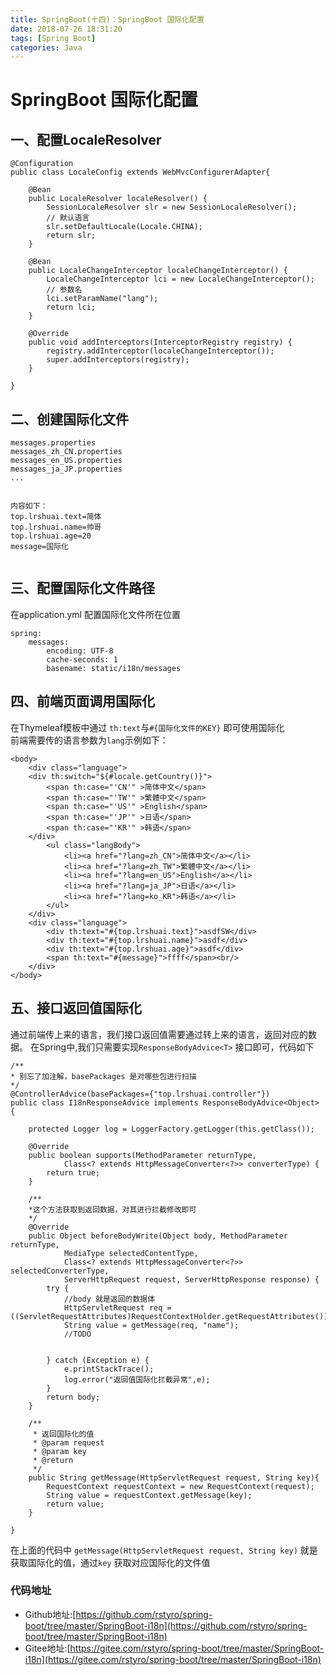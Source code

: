 ```yaml
---
title: SpringBoot(十四)：SpringBoot 国际化配置
date: 2018-07-26 18:31:20
tags: [Spring Boot]
categories: Java
---
```

# SpringBoot 国际化配置

## 一、配置LocaleResolver
```
@Configuration
public class LocaleConfig extends WebMvcConfigurerAdapter{

	@Bean
    public LocaleResolver localeResolver() {
        SessionLocaleResolver slr = new SessionLocaleResolver();
        // 默认语言
        slr.setDefaultLocale(Locale.CHINA);
        return slr;
    }
 
    @Bean
    public LocaleChangeInterceptor localeChangeInterceptor() {
        LocaleChangeInterceptor lci = new LocaleChangeInterceptor();
        // 参数名
        lci.setParamName("lang");
        return lci;
    }
 
    @Override
    public void addInterceptors(InterceptorRegistry registry) {
        registry.addInterceptor(localeChangeInterceptor());
        super.addInterceptors(registry);
    }

}
```

## 二、创建国际化文件
```
messages.properties
messages_zh_CN.properties
messages_en_US.properties
messages_ja_JP.properties
...


内容如下：
top.lrshuai.text=简体
top.lrshuai.name=帅哥
top.lrshuai.age=20
message=国际化


```

## 三、配置国际化文件路径
在application.yml 配置国际化文件所在位置
```
spring:
    messages:
        encoding: UTF-8  
        cache-seconds: 1  
        basename: static/i18n/messages
```

## 四、前端页面调用国际化
在Thymeleaf模板中通过 `th:text`与`#{国际化文件的KEY}` 即可使用国际化   
前端需要传的语言参数为`lang`示例如下：
```
<body>
	<div class="language">
	<div th:switch="${#locale.getCountry()}">
		<span th:case="'CN'" >简体中文</span>
		<span th:case="'TW'" >繁體中文</span>
		<span th:case="'US'" >English</span>
		<span th:case="'JP'" >日语</span>
		<span th:case="'KR'" >韩语</span>
	</div>
        <ul class="langBody">
            <li><a href="?lang=zh_CN">简体中文</a></li>
            <li><a href="?lang=zh_TW">繁體中文</a></li>
            <li><a href="?lang=en_US">English</a></li>
            <li><a href="?lang=ja_JP">日语</a></li>
            <li><a href="?lang=ko_KR">韩语</a></li>
        </ul>
	</div>
	<div class="language">
		<div th:text="#{top.lrshuai.text}">asdfSW</div>
		<div th:text="#{top.lrshuai.name}">asdf</div>
		<div th:text="#{top.lrshuai.age}">asdf</div>
		<span th:text="#{message}">ffff</span><br/>
	</div>
</body>
```

## 五、接口返回值国际化 
通过前端传上来的语言，我们接口返回值需要通过转上来的语言，返回对应的数据。
在Spring中,我们只需要实现`ResponseBodyAdvice<T>` 接口即可，代码如下
```
/**
* 别忘了加注解，basePackages 是对哪些包进行扫描
*/
@ControllerAdvice(basePackages={"top.lrshuai.controller"})
public class I18nResponseAdvice implements ResponseBodyAdvice<Object> {

	protected Logger log = LoggerFactory.getLogger(this.getClass());

	@Override
	public boolean supports(MethodParameter returnType,
			Class<? extends HttpMessageConverter<?>> converterType) {
		return true;
	}

	/**
	*这个方法获取到返回数据，对其进行拦截修改即可
	*/
	@Override
	public Object beforeBodyWrite(Object body, MethodParameter returnType,
			MediaType selectedContentType,
			Class<? extends HttpMessageConverter<?>> selectedConverterType,
			ServerHttpRequest request, ServerHttpResponse response) {
		try {
			//body 就是返回的数据体
			HttpServletRequest req = ((ServletRequestAttributes)RequestContextHolder.getRequestAttributes()).getRequest();
			String value = getMessage(req, "name");
			//TODO
			
			
		} catch (Exception e) {
			e.printStackTrace();
			log.error("返回值国际化拦截异常",e);
		}
		return body;
	}
	
	/**
	 * 返回国际化的值
	 * @param request
	 * @param key
	 * @return
	 */
	public String getMessage(HttpServletRequest request, String key){
        RequestContext requestContext = new RequestContext(request);
        String value = requestContext.getMessage(key);
        return value;
    }

}
```
在上面的代码中 `getMessage(HttpServletRequest request, String key)` 就是获取国际化的值，通过`key` 获取对应国际化的文件值
### 代码地址
+ Github地址:[https://github.com/rstyro/spring-boot/tree/master/SpringBoot-i18n](https://github.com/rstyro/spring-boot/tree/master/SpringBoot-i18n)
+ Gitee地址:[https://gitee.com/rstyro/spring-boot/tree/master/SpringBoot-i18n](https://gitee.com/rstyro/spring-boot/tree/master/SpringBoot-i18n)
